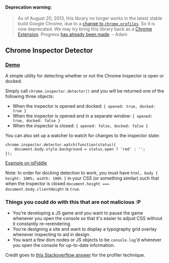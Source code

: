 #### Deprecation warning:

> As of August 20, 2013, this library no longer works in the latest stable build Google Chrome, due to a [change to `chrome.profiles`](https://codereview.chromium.org/15816002). So it is now deprecated. We may try bring this library back as a [Chrome Extension](https://github.com/adamschwartz/chrome-inspector-detector/issues/8). Progress [has already been made](https://groups.google.com/a/chromium.org/d/msg/chromium-extensions/4Ge-51oHiZI/Awzhrzdf2R8J). – Adam

## Chrome Inspector Detector

### [Demo](http://adamschwartz.co/chrome-inspector-detector)

A simple utility for detecting whether or not the Chrome Inspector is open or docked.

Simply call `chrome.inspector.detector()` and you will be returned one of the following three objects:

- When the inspector is opened and docked: `{ opened: true, docked: true }`
- When the inspector is opened and in a separate window: `{ opened: true, docked: false }`
- When the inspector is closed: `{ opened: false, docked: false }`

You can also set up a watcher to watch for changes to the inspector state:

    chrome.inspector.detector.watch(function(status){
        document.body.style.background = status.open ? 'red' : '';
    });

[Example on jsFiddle](http://jsfiddle.net/adamschwartz/CZ3r6/show/light/)

Note: In order for docking detection to work, you must have `html, body { height: 100%; width: 100% }` in your CSS (or something similar) such that when the Inspector is closed `document.height === document.body.clientHeight` is `true`.

### Things you could do with this that are not malicious :P

- You're developing a JS game and you want to pause the game whenever you open the console so that it's easier to adjust CSS without it constantly re-rerendering.
- You're designing a site and want to display a typography grid overlay whenever inspecting to aid in design.
- You want a few dom nodes or JS objects to be `console.log`'d whenever you open the console for up-to-date information.

Credit goes to [this Stackoverflow answer](http://stackoverflow.com/a/15567735/131898) for the profiler technique.
